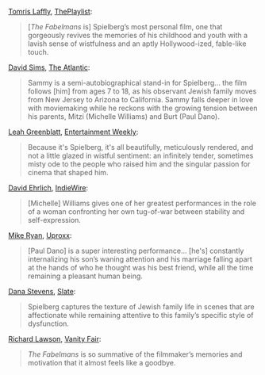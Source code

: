 [Tomris Laffly](https://twitter.com/TomiLaffly), [ThePlaylist](https://theplaylist.net/the-fabelmans-review-steven-spielberg-bares-his-soul-in-his-most-personal-film-tiff-20220911/):

> [_The Fabelmans_ is] Spielberg’s most personal film, one that gorgeously revives the memories of his childhood and youth with a lavish sense of wistfulness and an aptly Hollywood-ized, fable-like touch.

[David Sims](https://twitter.com/davidlsims), [The Atlantic](https://www.theatlantic.com/culture/archive/2022/11/steven-spielberg-the-fabelmans-movie-review/672078/):

> Sammy is a semi-autobiographical stand-in for Spielberg... the film follows [him] from ages 7 to 18, as his observant Jewish family moves from New Jersey to Arizona to California. Sammy falls deeper in love with moviemaking while he reckons with the growing tension between his parents, Mitzi (Michelle Williams) and Burt (Paul Dano).

[Leah Greenblatt](https://twitter.com/Leahbats), [Entertainment Weekly](https://ew.com/movies/movie-reviews/fabelmans-steven-spielberg-michelle-williams-paul-dano/):

> Because it's Spielberg, it's all beautifully, meticulously rendered, and not a little glazed in wistful sentiment: an infinitely tender, sometimes misty ode to the people who raised him and the singular passion for cinema that shaped him.

[David Ehrlich](https://twitter.com/davidehrlich), [IndieWire](https://www.indiewire.com/criticism/movies/the-fabelmans-review-1234760956/):

> [Michelle] Williams gives one of her greatest performances in the role of a woman confronting her own tug-of-war between stability and self-expression.

[Mike Ryan](https://twitter.com/mikeryan), [Uproxx](https://twitter.com/mikeryan):

> [Paul Dano] is a super interesting performance... [he's] constantly internalizing his son’s waning attention and his marriage falling apart at the hands of who he thought was his best friend, while all the time remaining a pleasant human being.

[Dana Stevens](https://twitter.com/thehighsign), [Slate](https://slate.com/culture/2022/11/fabelmans-steven-spielberg-movie-review-best-picture-oscars.html):

> Spielberg captures the texture of Jewish family life in scenes that are affectionate while remaining attentive to this family’s specific style of dysfunction.

[Richard Lawson](https://twitter.com/rilaws), [Vanity Fair](https://www.vanityfair.com/hollywood/2022/09/spielberg-the-fabelmans-review-awards-insider):

> _The Fabelmans_ is so summative of the filmmaker’s memories and motivation that it almost feels like a goodbye.
